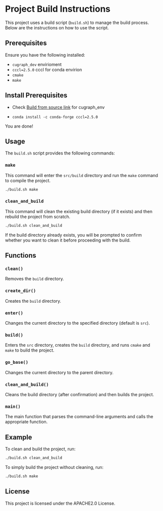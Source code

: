# Project Build Instructions

This project uses a build script (`build.sh`) to manage the build process. Below are the instructions on how to use the script.

## Prerequisites

Ensure you have the following installed:
- `cugraph_dev` envirioment
- `cccl=2.5.0` cccl for conda envirion
- `cmake`
- `make`


## Install Prerequisites

- Check [Build from source link](https://github.com/yigithanyigit/cugraph/blob/branch-24.12/docs/cugraph/source/installation/source_build.md) for cugraph_env

- `conda install -c conda-forge cccl=2.5.0`

You are done!


## Usage

The `build.sh` script provides the following commands:

### `make`

This command will enter the `src/build` directory and run the `make` command to compile the project.

```sh
./build.sh make
```

### `clean_and_build`

This command will clean the existing build directory (if it exists) and then rebuild the project from scratch.

```sh
./build.sh clean_and_build
```

If the build directory already exists, you will be prompted to confirm whether you want to clean it before proceeding with the build.

## Functions

### `clean()`

Removes the `build` directory.

### `create_dir()`

Creates the `build` directory.

### `enter()`

Changes the current directory to the specified directory (default is `src`).

### `build()`

Enters the `src` directory, creates the `build` directory, and runs `cmake` and `make` to build the project.

### `go_base()`

Changes the current directory to the parent directory.

### `clean_and_build()`

Cleans the build directory (after confirmation) and then builds the project.

### `main()`

The main function that parses the command-line arguments and calls the appropriate function.

## Example

To clean and build the project, run:

```sh
./build.sh clean_and_build
```

To simply build the project without cleaning, run:

```sh
./build.sh make
```

## License

This project is licensed under the APACHE2.0 License.